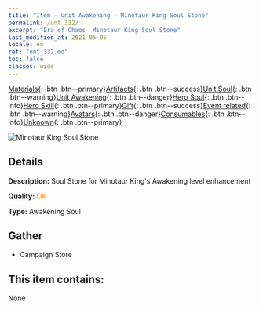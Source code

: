 ```yaml
---
title: "Item - Unit Awakening - Minotaur King Soul Stone"
permalink: /unt_332/
excerpt: "Era of Chaos  Minotaur King Soul Stone"
last_modified_at: 2021-05-05
locale: en
ref: "unt_332.md"
toc: false
classes: wide
---
```

 [Materials](/Items/){: .btn .btn--primary}[Artifacts](/Items/Artifacts/){: .btn .btn--success}[Unit Soul](/Items/UnitSoul/){: .btn .btn--warning}[Unit Awakening](/Items/UnitAwakening/){: .btn .btn--danger}[Hero Soul](/Items/HeroSoul/){: .btn .btn--info}[Hero Skill](/Items/HeroSkill/){: .btn .btn--primary}[Gift](/Items/Gift/){: .btn .btn--success}[Event related](/Items/Events/){: .btn .btn--warning}[Avatars](/Items/Avatars/){: .btn .btn--danger}[Consumables](/Items/Consumables/){: .btn .btn--info}[Unknown](/Items/Unknown/){: .btn .btn--primary}

 ![Minotaur King Soul Stone](/images/u/tia_niutouguai.jpg)

## Details
 **Description:** Soul Stone for Minotaur King's Awakening level enhancement

 **Quality:** <span style="color: #FF8C00">OK</span>

 **Type:** Awakening Soul

## Gather

*    Campaign Store 

## This item contains:

  None

